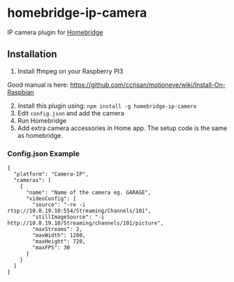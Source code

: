 # homebridge-ip-camera

IP camera plugin for [Homebridge](https://github.com/nfarina/homebridge)

## Installation

1. Install ffmpeg on your Raspberry PI3

Good manual is here: https://github.com/ccrisan/motioneye/wiki/Install-On-Raspbian

2. Install this plugin using: `npm install -g homebridge-ip-camera`
3. Edit ``config.json`` and add the camera
3. Run Homebridge
4. Add extra camera accessories in Home app. The setup code is the same as homebridge.

### Config.json Example

    {
      "platform": "Camera-IP",
      "cameras": [
        {
          "name": "Name of the camera eg. GARAGE",
          "videoConfig": {
          	"source": "-re -i rtsp://10.0.19.10:554/Streaming/Channels/101",
          	"stillImageSource": "-i http://10.0.19.10/Streaming/channels/101/picture",
          	"maxStreams": 2,
          	"maxWidth": 1280,
          	"maxHeight": 720,
          	"maxFPS": 30
          }
        }
      ]
    }

